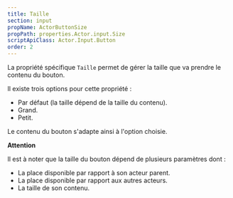 ```yaml
---
title: Taille
section: input
propName: ActorButtonSize
propPath: properties.Actor.input.Size
scriptApiClass: Actor.Input.Button
order: 2
---
```

La propriété spécifique `Taille` permet de gérer la taille que va prendre le contenu du bouton.

Il existe trois options pour cette propriété :

- Par défaut (la taille dépend de la taille du contenu).
- Grand.
- Petit.

Le contenu du bouton s'adapte ainsi à l'option choisie.

**Attention**

Il est à noter que la taille du bouton dépend de plusieurs paramètres dont :
- La place disponible par rapport à son acteur parent.
- La place disponible par rapport aux autres acteurs.
- La taille de son contenu.